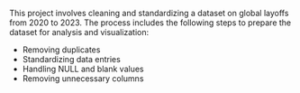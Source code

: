 This project involves cleaning and standardizing a dataset on global layoffs from 2020 to 2023. 
The process includes the following steps to prepare the dataset for analysis and visualization:
- Removing duplicates
- Standardizing data entries
- Handling NULL and blank values
- Removing unnecessary columns
